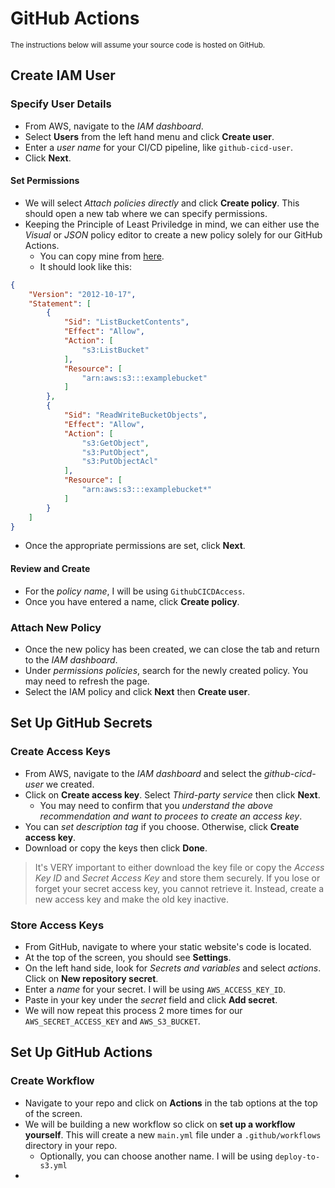 # GitHub Actions
<sub> The instructions below will assume your source code is hosted on GitHub. </sub>

## Create IAM User
### Specify User Details
- From AWS, navigate to the *IAM dashboard*.
- Select **Users** from the left hand menu and click **Create user**.
- Enter a *user name* for your CI/CD pipeline, like `github-cicd-user`.
- Click **Next**.

#### Set Permissions
- We will select *Attach policies directly* and click **Create policy**. This should open a new tab where we can specify permissions.
- Keeping the Principle of Least Priviledge in mind, we can either use the *Visual* or *JSON* policy editor to create a new policy solely for our GitHub Actions.
  - You can copy mine from [here](../../code/backend/github-cicd-user-policy.json).
  - It should look like this:
```json
{
    "Version": "2012-10-17",
    "Statement": [
        {
            "Sid": "ListBucketContents",
            "Effect": "Allow",
            "Action": [
                "s3:ListBucket"
            ],
            "Resource": [
                "arn:aws:s3:::examplebucket"
            ]
        },
        {
            "Sid": "ReadWriteBucketObjects",
            "Effect": "Allow",
            "Action": [
                "s3:GetObject",
                "s3:PutObject",
                "s3:PutObjectAcl"
            ],
            "Resource": [
                "arn:aws:s3:::examplebucket*"
            ]
        }
    ]
}
```


  
- Once the appropriate permissions are set, click **Next**.
#### Review and Create
- For the *policy name*, I will be using `GithubCICDAccess`.
- Once you have entered a name, click **Create policy**.

### Attach New Policy
- Once the new policy has been created, we can close the tab and return to the *IAM dashboard*.
- Under *permissions policies*, search for the newly created policy. You may need to refresh the page.
- Select the IAM policy and click **Next** then **Create user**.

## Set Up GitHub Secrets

### Create Access Keys
- From AWS, navigate to the *IAM dashboard* and select the *github-cicd-user* we created.
- Click on **Create access key**. Select *Third-party service* then click **Next**.
  - You may need to confirm that you *understand the above recommendation and want to procees to create an access key*.
- You can *set description tag* if you choose. Otherwise, click **Create access key**.
- Download or copy the keys then click **Done**.
> It's VERY important to either download the key file or copy the *Access Key ID* and *Secret Access Key* and store them securely. If you lose or forget your secret access key, you cannot retrieve it. Instead, create a new access key and make the old key inactive.

### Store Access Keys
- From GitHub, navigate to where your static website's code is located.
- At the top of the screen, you should see **Settings**.
- On the left hand side, look for *Secrets and variables* and select *actions*. Click on **New repository secret**.
- Enter a *name* for your secret. I will be using `AWS_ACCESS_KEY_ID`.
- Paste in your key under the *secret* field and click **Add secret**.
- We will now repeat this process 2 more times for our `AWS_SECRET_ACCESS_KEY` and `AWS_S3_BUCKET`.

## Set Up GitHub Actions

### Create Workflow
- Navigate to your repo and click on **Actions** in the tab options at the top of the screen.
- We will be building a new workflow so click on **set up a workflow yourself**. This will create a new `main.yml` file under a `.github/workflows` directory in your repo.
  - Optionally, you can choose another name. I will be using `deploy-to-s3.yml`
- 
